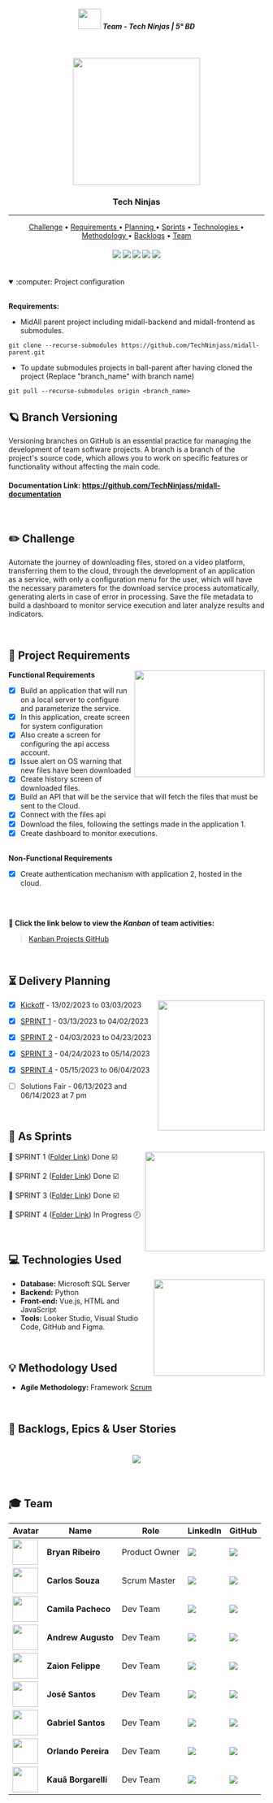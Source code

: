 <h5 align="center"> <img src = "https://github.com/TechNinjass/midall-parent/blob/main/docs/Images/arminha.png" width="45" height="40" /> Team - Tech Ninjas | 5° BD </h5>

<br>

<p align="center">
<img src ="https://github.com/TechNinjass/midall-parent/blob/main/docs/Images/logo-techNinjass.png" width="250" height="250"/>
 </h3>
<p align="center">

<p align="center">
      <h3 align="center"> Tech Ninjas </h3>
<p align="center">

<hr>

<p align="center"> 
   <a href="#pencil2-challenge">Challenge</a> •
   <a href ="#dart-project-requirements"> Requirements </a> •
   <a href ="#hourglass_flowing_sand-delivery-planning"> Planning </a> •
   <a href="#date-as-sprints">Sprints</a> •
   <a href ="#computer-technologies-used"> Technologies </a> •
   <a href ="#bulb-methodology-used"> Methodology </a> •
   <a href="#backlogs">Backlogs</a> •
   <a href="#mortar_board-team">Team</a>
</p>

<h4 align="center"> 
 <a href="https://www.python.org/"><img src = "https://img.shields.io/badge/python-3670A0?style=for-the-badge&logo=python&logoColor=ffdd54"/></a>
 <a href="https://vuejs.org/"><img src = "https://img.shields.io/badge/vuejs-%2335495e.svg?style=for-the-badge&logo=vuedotjs&logoColor=%234FC08D"/></a>
 <a href="https://www.sqlite.org/index.html"><img src = "https://img.shields.io/badge/sqlite-%2307405e.svg?style=for-the-badge&logo=sqlite&logoColor=white"/></a>
 <a href="https://www.docker.com/"><img src = "https://img.shields.io/badge/docker-%230db7ed.svg?style=for-the-badge&logo=docker&logoColor=white"/></a>
 <a href="https://flask.palletsprojects.com/en/2.2.x/"><img src = "https://img.shields.io/badge/flask-%23000.svg?style=for-the-badge&logo=flask&logoColor=white"/></a>
</h4>

<br>

<details open><summary>:computer: Project configuration</summary>

<br>

**Requirements:**
 
- MidAll parent project including midall-backend and midall-frontend as submodules.

```
git clone --recurse-submodules https://github.com/TechNinjass/midall-parent.git
```

- To update submodules projects in ball-parent after having cloned the project (Replace "branch_name" with branch name)
```
git pull --recurse-submodules origin <branch_name>
```

</details>

## :ringed_planet: Branch Versioning

Versioning branches on GitHub is an essential practice for managing the development of team software projects. A branch is a branch of the project's source code, which allows you to work on specific features or functionality without affecting the main code.

#### Documentation Link: https://github.com/TechNinjass/midall-documentation

<br>

## :pencil2: Challenge

Automate the journey of downloading files, stored on a video platform, transferring them to the cloud, through the development of an application as a service, with only a configuration menu for the user, which will have the necessary parameters for the download service process automatically, generating alerts in case of error in processing. Save the file metadata to build a dashboard to monitor service execution and later analyze results and indicators.

<br>

## :dart: Project Requirements

<img align="right" width="256" height="210" src="https://github.com/TechNinjass/midall-parent/blob/main/docs/Images/lapis-papel.png">

**Functional Requirements**
  - [x] Build an application that will run on a local server to configure and parameterize the service.
  - [x] In this application, create screen for system configuration
  - [x] Also create a screen for configuring the api access account.
  - [x] Issue alert on OS warning that new files have been downloaded
  - [x] Create history screen of downloaded files.
  - [x] Build an API that will be the service that will fetch the files that must be sent to the Cloud.
  - [x] Connect with the files api
  - [x] Download the files, following the settings made in the application 1.
  - [x] Create dashboard to monitor executions.<br><br>

**Non-Functional Requirements**

  - [x] Create authentication mechanism with application 2, hosted in the cloud.<br><br>

<br>

**:link: Click the link below to view the *Kanban* of team activities:**
> [Kanban Projects GitHub](https://github.com/orgs/TechNinjass/projects/2)

<br>

## :hourglass_flowing_sand: Delivery Planning

<img align="right" width="210" height="256" src="https://github.com/TechNinjass/midall-parent/blob/main/docs/Images/techNinjassDEV.png">

- [x] [Kickoff](https://github.com/TechNinjass/midall-parent/blob/main/docs/Requisitos%20de%20Cliente%205BD%20-%20Midall%20-%20Aluno.pdf) - 13/02/2023 to 03/03/2023

- [x] [SPRINT 1](https://github.com/TechNinjass/midall-parent/blob/main/sprints/sprint-1.md) - 03/13/2023 to 04/02/2023

- [x] [SPRINT 2](https://github.com/TechNinjass/midall-parent/blob/main/sprints/sprint-2.md) - 04/03/2023 to 04/23/2023

- [x] [SPRINT 3](https://github.com/TechNinjass/midall-parent/blob/main/sprints/sprint-3.md) - 04/24/2023 to 05/14/2023

- [x] [SPRINT 4](https://github.com/TechNinjass/midall-parent/blob/main/sprints/sprint-4.md) - 05/15/2023 to 06/04/2023

- [ ] Solutions Fair - 06/13/2023 and 06/14/2023 at 7 pm

<br>

## :date: As Sprints

<img align="right" width="235" height="196" src="https://github.com/TechNinjass/midall-parent/blob/main/docs/Images/livro-lampada.png">

🔖 SPRINT 1 ([Folder Link](https://github.com/TechNinjass/midall-parent/blob/main/sprints/sprint-1.md)) Done ☑️

🔖 SPRINT 2 ([Folder Link](https://github.com/TechNinjass/midall-parent/blob/main/sprints/sprint-2.md)) Done ☑️

🔖 SPRINT 3 ([Folder Link](https://github.com/TechNinjass/midall-parent/blob/main/sprints/sprint-3.md)) Done ☑️

🔖 SPRINT 4 ([Folder Link](https://github.com/TechNinjass/midall-parent/blob/main/sprints/sprint-4.md)) In Progress 🕗

<br>

## :computer: Technologies Used

<img align="right" width="218" height="190" src="https://github.com/TechNinjass/midall-parent/blob/main/docs/Images/mesa-dev.png">

* **Database:** Microsoft SQL Server
* **Backend:** Python
* **Front-end:** Vue.js, HTML and JavaScript
* **Tools:** Looker Studio, Visual Studio Code, GitHub and Figma.

<br>

## :bulb: Methodology Used

* **Agile Methodology:** Framework [Scrum](https://www.scrum.org/)

<br>

<span id="backlogs">

## :dart: Backlogs, Epics & User Stories

<h1 align="center"> <img src = "https://github.com/TechNinjass/midall-parent/blob/main/docs/Images/documenta%C3%A7%C3%B5es-po.png" /></h1>

<br>

## :mortar_board: Team 

|Avatar|Name|Role|LinkedIn|GitHub|
| -------- |-------- |-------- |-------- |-------- |
<img src = "https://avatars.githubusercontent.com/u/70216549?v=4" height="50"/> |**Bryan Ribeiro**|Product Owner|[<img src="https://img.shields.io/badge/linkedin-%230077B5.svg?&style=for-the-badge&logo=linkedin&logoColor=white" />](https://www.linkedin.com/in/bryanrribeiro/)|[<img src="https://camo.githubusercontent.com/fbc3df79ffe1a99e482b154b29262ecbb10d6ee4ed22faa82683aa653d72c4e1/68747470733a2f2f696d672e736869656c64732e696f2f62616467652f4769744875622d3130303030303f7374796c653d666f722d7468652d6261646765266c6f676f3d676974687562266c6f676f436f6c6f723d7768697465" />](https://github.com/BryanRibeiro)
<img src = "https://avatars.githubusercontent.com/u/74521818?v=4" height="50"/> |**Carlos Souza**|Scrum Master|[<img src="https://img.shields.io/badge/linkedin-%230077B5.svg?&style=for-the-badge&logo=linkedin&logoColor=white" />](https://www.linkedin.com/in/carlos-fernando-souza-94aa074b/)|[<img src="https://camo.githubusercontent.com/fbc3df79ffe1a99e482b154b29262ecbb10d6ee4ed22faa82683aa653d72c4e1/68747470733a2f2f696d672e736869656c64732e696f2f62616467652f4769744875622d3130303030303f7374796c653d666f722d7468652d6261646765266c6f676f3d676974687562266c6f676f436f6c6f723d7768697465" />](https://github.com/CarlosSouza87)
<img src = "https://avatars.githubusercontent.com/u/64873345?v=4" height="50"/> |**Camila Pacheco**|Dev Team|[<img src="https://img.shields.io/badge/linkedin-%230077B5.svg?&style=for-the-badge&logo=linkedin&logoColor=white" />](https://www.linkedin.com/in/camilaffpacheco/)|[<img src="https://camo.githubusercontent.com/fbc3df79ffe1a99e482b154b29262ecbb10d6ee4ed22faa82683aa653d72c4e1/68747470733a2f2f696d672e736869656c64732e696f2f62616467652f4769744875622d3130303030303f7374796c653d666f722d7468652d6261646765266c6f676f3d676974687562266c6f676f436f6c6f723d7768697465" />](https://github.com/camilaffpacheco)
<img src = "https://avatars.githubusercontent.com/u/81338441?v=4" height="50"/> |**Andrew Augusto**|Dev Team|[<img src="https://img.shields.io/badge/linkedin-%230077B5.svg?&style=for-the-badge&logo=linkedin&logoColor=white" />](https://www.linkedin.com/in/andrew-augusto-778585127/)|[<img src="https://camo.githubusercontent.com/fbc3df79ffe1a99e482b154b29262ecbb10d6ee4ed22faa82683aa653d72c4e1/68747470733a2f2f696d672e736869656c64732e696f2f62616467652f4769744875622d3130303030303f7374796c653d666f722d7468652d6261646765266c6f676f3d676974687562266c6f676f436f6c6f723d7768697465" />](https://github.com/AndrewAugusto)
<img src = "https://avatars.githubusercontent.com/u/81268185?v=4" height="50"/> |**Zaion Felippe**|Dev Team|[<img src="https://img.shields.io/badge/linkedin-%230077B5.svg?&style=for-the-badge&logo=linkedin&logoColor=white" />](https://www.linkedin.com/in/zaion-gomes-b17657214/)|[<img src="https://camo.githubusercontent.com/fbc3df79ffe1a99e482b154b29262ecbb10d6ee4ed22faa82683aa653d72c4e1/68747470733a2f2f696d672e736869656c64732e696f2f62616467652f4769744875622d3130303030303f7374796c653d666f722d7468652d6261646765266c6f676f3d676974687562266c6f676f436f6c6f723d7768697465" />](https://github.com/ZaionKun)
<img src = "https://avatars.githubusercontent.com/u/80988756?v=4" height="50"/> |**José Santos**|Dev Team|[<img src="https://img.shields.io/badge/linkedin-%230077B5.svg?&style=for-the-badge&logo=linkedin&logoColor=white" />](https://www.linkedin.com/in/jos%C3%A9-maria-reis-dos-santos/)|[<img src="https://camo.githubusercontent.com/fbc3df79ffe1a99e482b154b29262ecbb10d6ee4ed22faa82683aa653d72c4e1/68747470733a2f2f696d672e736869656c64732e696f2f62616467652f4769744875622d3130303030303f7374796c653d666f722d7468652d6261646765266c6f676f3d676974687562266c6f676f436f6c6f723d7768697465" />](https://github.com/Jose-dos-santos)
<img src = "https://avatars.githubusercontent.com/u/48994698?v=4" height="50"/> |**Gabriel Santos**|Dev Team|[<img src="https://img.shields.io/badge/linkedin-%230077B5.svg?&style=for-the-badge&logo=linkedin&logoColor=white" />](https://www.linkedin.com/in/gabriel-santos-87922b170/)|[<img src="https://camo.githubusercontent.com/fbc3df79ffe1a99e482b154b29262ecbb10d6ee4ed22faa82683aa653d72c4e1/68747470733a2f2f696d672e736869656c64732e696f2f62616467652f4769744875622d3130303030303f7374796c653d666f722d7468652d6261646765266c6f676f3d676974687562266c6f676f436f6c6f723d7768697465" />](https://github.com/gabrieljssantos)
<img src = "https://avatars.githubusercontent.com/u/71853528?v=4" height="50"/> |**Orlando Pereira**|Dev Team|[<img src="https://img.shields.io/badge/linkedin-%230077B5.svg?&style=for-the-badge&logo=linkedin&logoColor=white" />](https://www.linkedin.com/in/orlando-pereira-a09ba9214/)|[<img src="https://camo.githubusercontent.com/fbc3df79ffe1a99e482b154b29262ecbb10d6ee4ed22faa82683aa653d72c4e1/68747470733a2f2f696d672e736869656c64732e696f2f62616467652f4769744875622d3130303030303f7374796c653d666f722d7468652d6261646765266c6f676f3d676974687562266c6f676f436f6c6f723d7768697465" />](https://github.com/Orlandi-a11)
<img src = "https://avatars.githubusercontent.com/u/79945984?v=4" height="50"/> |**Kauã Borgarelli**|Dev Team|[<img src="https://img.shields.io/badge/linkedin-%230077B5.svg?&style=for-the-badge&logo=linkedin&logoColor=white" />](https://www.linkedin.com/in/kau%C3%A3-borgarelli-5bb67220a/)|[<img src="https://camo.githubusercontent.com/fbc3df79ffe1a99e482b154b29262ecbb10d6ee4ed22faa82683aa653d72c4e1/68747470733a2f2f696d672e736869656c64732e696f2f62616467652f4769744875622d3130303030303f7374796c653d666f722d7468652d6261646765266c6f676f3d676974687562266c6f676f436f6c6f723d7768697465" />](https://github.com/Borgarelli)

<br>


